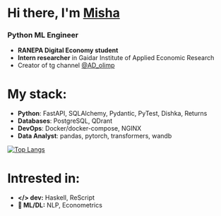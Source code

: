 # Hi there, I'm [Misha](https://t.me/MishaAnikutin)
### Python ML Engineer

- **RANEPA Digital Economy student**
- **Intern researcher** in Gaidar Institute of Applied Economic Research
- Creator of tg channel [@AD_olimp](https://t.me/AD_olimp)

# My stack:
- **Python**: FastAPI, SQLAlchemy, Pydantic, PyTest, Dishka, Returns
- **Databases**: PostgreSQL, QDrant
- **DevOps**: Docker/docker-compose, NGINX
- **Data Analyst**: pandas, pytorch, transformers, wandb


[![Top Langs](https://github-readme-stats.vercel.app/api/top-langs/?username=MishaAnikutin&layout=compact&hide=jupyter%20notebook,makefile,scala,html)](https://github.com/MishaAnikutin/github-readme-stats)

# Intrested in:
- **</> dev:** Haskell, ReScript
- **🚀 ML/DL:** NLP, Econometrics
